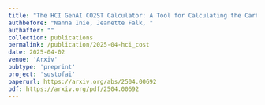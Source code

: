 ```yaml
---
title: "The HCI GenAI CO2ST Calculator: A Tool for Calculating the Carbon Footprint of Generative AI Use in Human-Computer Interaction Research"
authbefore: "Nanna Inie, Jeanette Falk, " 
authafter: ""
collection: publications
permalink: /publication/2025-04-hci_cost
date: 2025-04-02
venue: 'Arxiv'
pubtype: 'preprint'
project: 'sustofai'
paperurl: https://arxiv.org/abs/2504.00692
pdf: https://arxiv.org/pdf/2504.00692
---
```

